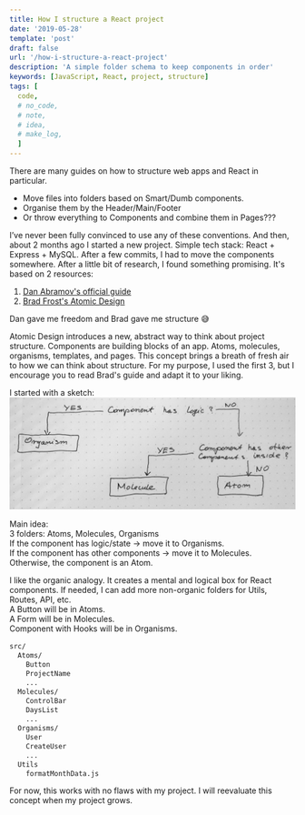 ```yaml
---
title: How I structure a React project
date: '2019-05-28'
template: 'post'
draft: false
url: '/how-i-structure-a-react-project'
description: 'A simple folder schema to keep components in order'
keywords: [JavaScript, React, project, structure]
tags: [
  code,
  # no_code,
  # note,
  # idea,
  # make_log,
  ]
---
```


There are many guides on how to structure web apps and React in particular.

- Move files into folders based on Smart/Dumb components.
- Organise them by the Header/Main/Footer
- Or throw everything to Components and combine them in Pages???

I’ve never been fully convinced to use any of these conventions.
And then, about 2 months ago I started a new project. Simple tech stack: React + Express + MySQL.
After a few commits, I had to move the components somewhere.
After a little bit of research, I found something promising.
It's based on 2 resources:

1. [Dan Abramov's official guide](http://react-file-structure.surge.sh/)
2. [Brad Frost's Atomic Design](http://atomicdesign.bradfrost.com/table-of-contents/)

Dan gave me freedom and Brad gave me structure 😅

Atomic Design introduces a new, abstract way to think about project structure. Components are building blocks of an app.
Atoms, molecules, organisms, templates, and pages. This concept brings a breath of fresh air to how we can think about structure.
For my purpose, I used the first 3, but I encourage you to read Brad's guide and adapt it to your liking.

I started with a sketch:
![sketch](./sketch.png)

Main idea:  
3 folders: Atoms, Molecules, Organisms  
If the component has logic/state -> move it to Organisms.  
If the component has other components -> move it to Molecules.  
Otherwise, the component is an Atom.

I like the organic analogy. It creates a mental and logical box for React components. If needed, I can add more non-organic folders for Utils, Routes, API, etc.  
A Button will be in Atoms.  
A Form will be in Molecules.  
Component with Hooks will be in Organisms.

```
src/
  Atoms/
    Button
    ProjectName
    ...
  Molecules/
    ControlBar
    DaysList
    ...
  Organisms/
    User
    CreateUser
    ...
  Utils
    formatMonthData.js
```

For now, this works with no flaws with my project. I will reevaluate this concept when my project grows.
